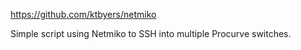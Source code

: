 https://github.com/ktbyers/netmiko

Simple script using Netmiko to SSH into multiple Procurve switches.